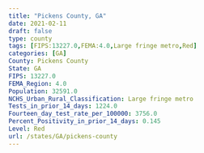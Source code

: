 ```yaml
---
title: "Pickens County, GA"
date: 2021-02-11
draft: false
type: county
tags: [FIPS:13227.0,FEMA:4.0,Large fringe metro,Red]
categories: [GA]
County: Pickens County
State: GA
FIPS: 13227.0
FEMA_Region: 4.0
Population: 32591.0
NCHS_Urban_Rural_Classification: Large fringe metro
Tests_in_prior_14_days: 1224.0
Fourteen_day_test_rate_per_100000: 3756.0
Percent_Positivity_in_prior_14_days: 0.145
Level: Red
url: /states/GA/pickens-county
---
```



